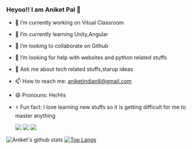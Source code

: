 ### Heyoo!! I am Aniket Pal 👋

 
 
- 🔭 I’m currently working on Vitual Classroom 
- 🌱 I’m currently learning Unity,Angular
- 👯 I’m looking to collaborate on Github
- 🤔 I’m looking for help with websites and python related stuffs
- 💬 Ask me about tech related stuffs,starup ideas
- 📫 How to reach me: aniketindian8@gmail.com 
- 😄 Pronouns: He/His
- ⚡ Fun fact: I love learning new stuffs so it is getting difficult for me to master anything 





  [<img src="https://img.shields.io/badge/linkedin-%230077B5.svg?&style=for-the-badge&logo=linkedin&logoColor=white" />](https://www.linkedin.com/in/aniket-pal-5996251aa/) [<img src = "https://img.shields.io/badge/instagram-%23E4405F.svg?&style=for-the-badge&logo=instagram&logoColor=white">](https://www.instagram.com/itzaniket_762/) [<img src = "https://img.shields.io/badge/facebook-%231877F2.svg?&style=for-the-badge&logo=facebook&logoColor=white">](https://www.facebook.com/profile.php?id=100005738866655)

![Aniket's github stats](https://github-readme-stats.vercel.app/api?username=Aniket762&show_icons=true&theme=radical)
[![Top Langs](https://github-readme-stats.vercel.app/api/top-langs/?username=Aniket762&layout=compact)](https://github.com/Aniket762/github-readme-stats)



